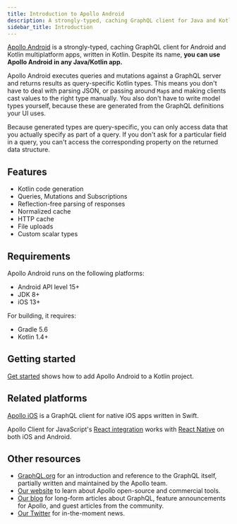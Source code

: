```yaml
---
title: Introduction to Apollo Android
description: A strongly-typed, caching GraphQL client for Java and Kotlin multiplatform
sidebar_title: Introduction
---
```


[Apollo Android](https://github.com/apollographql/apollo-android) is a strongly-typed, caching GraphQL client for Android and Kotlin multiplatform apps, written in Kotlin. Despite its name, **you can use Apollo Android in any Java/Kotlin app.**

Apollo Android executes queries and mutations against a GraphQL server and returns results as query-specific Kotlin types. This means you don't have to deal with parsing JSON, or passing around `Map`s and making clients cast values to the right type manually. You also don't have to write model types yourself, because these are generated from the GraphQL definitions your UI uses.

Because generated types are query-specific, you can only access data that you actually specify as part of a query. If you don't ask for a particular field in a query, you can't access the corresponding property on the returned data structure.

## Features

* Kotlin code generation
* Queries, Mutations and Subscriptions
* Reflection-free parsing of responses
* Normalized cache
* HTTP cache
* File uploads
* Custom scalar types

## Requirements

Apollo Android runs on the following platforms:

* Android API level 15+
* JDK 8+
* iOS 13+

For building, it requires:

* Gradle 5.6
* Kotlin 1.4+

## Getting started

[Get started](get-started) shows how to add Apollo Android to a Kotlin project.

## Related platforms

[Apollo iOS](https://github.com/apollographql/apollo-ios) is a GraphQL client for native iOS apps written in Swift.

Apollo Client for JavaScript's [React integration](https://apollographql.com/docs/react) works with [React Native](https://facebook.github.io/react-native/) on both iOS and Android.

## Other resources

- [GraphQL.org](http://graphql.org) for an introduction and reference to the GraphQL itself, partially written and maintained by the Apollo team.
- [Our website](http://www.apollographql.com/) to learn about Apollo open-source and commercial tools.
- [Our blog](https://www.apollographql.com/blog/) for long-form articles about GraphQL, feature announcements for Apollo, and guest articles from the community.
- [Our Twitter](https://twitter.com/apollographql) for in-the-moment news.
